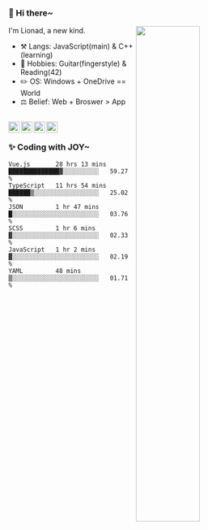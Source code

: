 ### 👋 Hi there~

[<img align="right" width="50%" src="https://github-readme-stats.vercel.app/api?username=Lionad-Morotar&show_icons=true">](https://metrics.lecoq.io/Lionad-Morotar?template=classic)

I'm Lionad, a new kind.

- ⚒️ Langs: JavaScript(main) & C++(learning)
- 🎨 Hobbies: Guitar(fingerstyle) & Reading(42)
- ✏️ OS: Windows + OneDrive == World
- ⚖️ Belief: Web + Broswer > App

<br />

<a href="https://www.lionad.art">
  <img align="left" alt="lionad-art" width="22px" src="https://cdn.jsdelivr.net/npm/simple-icons@3.1.0/icons/wordpress.svg" />
</a>
<a href="#1806234223">
  <img align="left" alt="1806234223" width="22px" src="https://cdn.jsdelivr.net/npm/simple-icons@3.1.0/icons/tencentqq.svg" />
</a>
<a href="https://www.zhihu.com/people/Lionad">
  <img align="left" alt="132yse" width="22px" src="https://cdn.jsdelivr.net/npm/simple-icons@3.1.0/icons/zhihu.svg" />
</a>
<a href="https://github.com/Lionad-Morotar">
  <img align="left" alt="yisar" width="22px" src="https://cdn.jsdelivr.net/npm/simple-icons@3.1.0/icons/github.svg" />
</a>

<br />

### ✨ Coding with JOY~

<!--START_SECTION:waka-->

```text
Vue.js       28 hrs 13 mins  ██████████████▓░░░░░░░░░░   59.27 %
TypeScript   11 hrs 54 mins  ██████▒░░░░░░░░░░░░░░░░░░   25.02 %
JSON         1 hr 47 mins    █░░░░░░░░░░░░░░░░░░░░░░░░   03.76 %
SCSS         1 hr 6 mins     ▓░░░░░░░░░░░░░░░░░░░░░░░░   02.33 %
JavaScript   1 hr 2 mins     ▓░░░░░░░░░░░░░░░░░░░░░░░░   02.19 %
YAML         48 mins         ▒░░░░░░░░░░░░░░░░░░░░░░░░   01.71 %
```

<!--END_SECTION:waka-->
